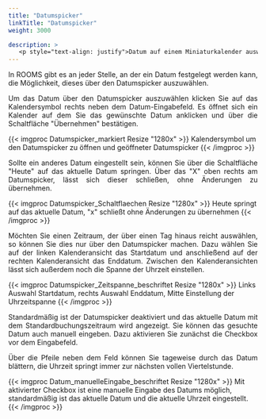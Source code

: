 ```yaml
---
title: "Datumspicker"
linkTitle: "Datumspicker"
weight: 3000

description: >
   <p style="text-align: justify">Datum auf einem Miniaturkalender auswählen </p>
---
```

<p style="text-align: justify"> In ROOMS gibt es an jeder Stelle, an der ein Datum festgelegt werden kann, die Möglichkeit, dieses über den Datumspicker auszuwählen. </p>

<p style="text-align: justify"> Um das Datum über den Datumspicker auszuwählen klicken Sie auf das Kalendersymbol rechts neben dem Datum-Eingabefeld. Es öffnet sich ein Kalender auf dem Sie das gewünschte Datum anklicken und über die Schaltfläche "Übernehmen" bestätigen. </p>

{{< imgproc Datumspicker_markiert Resize "1280x" >}}
Kalendersymbol um den Datumspicker zu öffnen und geöffneter Datumspicker
{{< /imgproc >}}

<p style="text-align: justify"> Sollte ein anderes Datum eingestellt sein, können Sie über die Schaltfläche "Heute" auf das aktuelle Datum springen. Über das "X" oben rechts am Datumspicker, lässt sich dieser schließen, ohne Änderungen zu übernehmen. </p>

{{< imgproc Datumspicker_Schaltflaechen Resize "1280x" >}}
Heute springt auf das aktuelle Datum, "x" schließt ohne Änderungen zu übernehmen
{{< /imgproc >}}

<p style="text-align: justify"> Möchten Sie einen Zeitraum, der über einen Tag hinaus reicht auswählen, so können Sie dies nur über den Datumspicker machen. Dazu wählen Sie auf der linken Kalenderansicht das Startdatum und anschließend auf der rechten Kalenderansicht das Enddatum.
Zwischen den Kalenderansichten lässt sich außerdem noch die Spanne der Uhrzeit einstellen. </p>

{{< imgproc Datumspicker_Zeitspanne_beschriftet Resize "1280x" >}}
Links Auswahl Startdatum, rechts Auswahl Enddatum, Mitte Einstellung der Uhrzeitspanne
{{< /imgproc >}}

<p style="text-align: justify"> Standardmäßig ist der Datumspicker deaktiviert und das aktuelle Datum mit dem Standardbuchungszeitraum wird angezeigt.
Sie können das gesuchte Datum auch manuell eingeben. Dazu aktivieren Sie zunächst die Checkbox vor dem Eingabefeld. </p>

<p style="text-align: justify"> Über die Pfeile neben dem Feld können Sie tageweise durch das Datum blättern, die Uhrzeit springt immer zur nächsten vollen Viertelstunde. </p>

{{< imgproc Datum_manuelleEingabe_beschriftet Resize "1280x" >}}
Mit aktivierter Checkbox ist eine manuelle Eingabe des Datums möglich, standardmäßig ist das aktuelle Datum und die aktuelle Uhrzeit eingestellt.
{{< /imgproc >}}
